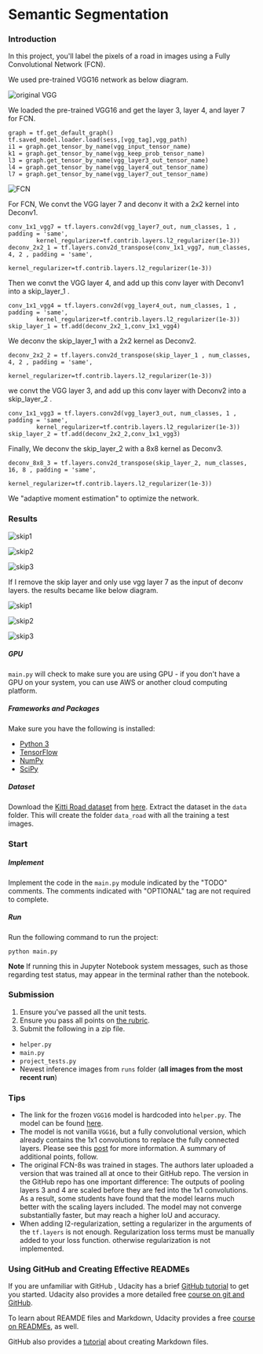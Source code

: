 # Semantic Segmentation
### Introduction
In this project, you'll label the pixels of a road in images using a Fully Convolutional Network (FCN).

We used pre-trained VGG16 network as below diagram.

![original VGG](./data/VGG16.png)


We loaded the pre-trained VGG16 and get the layer 3, layer 4, and layer 7 for FCN.


    graph = tf.get_default_graph()
    tf.saved_model.loader.load(sess,[vgg_tag],vgg_path)
    i1 = graph.get_tensor_by_name(vgg_input_tensor_name)
    k1 = graph.get_tensor_by_name(vgg_keep_prob_tensor_name)
    l3 = graph.get_tensor_by_name(vgg_layer3_out_tensor_name)
    l4 = graph.get_tensor_by_name(vgg_layer4_out_tensor_name)
    l7 = graph.get_tensor_by_name(vgg_layer7_out_tensor_name)


![FCN](./data/FCN.png)

For FCN, We convt the VGG layer 7 and deconv it with a 2x2 kernel into Deconv1.

    conv_1x1_vgg7 = tf.layers.conv2d(vgg_layer7_out, num_classes, 1 , padding = 'same',
			kernel_regularizer=tf.contrib.layers.l2_regularizer(1e-3))
    deconv_2x2_1 = tf.layers.conv2d_transpose(conv_1x1_vgg7, num_classes, 4, 2 , padding = 'same',
                        kernel_regularizer=tf.contrib.layers.l2_regularizer(1e-3))
                        
Then we convt the VGG layer 4, and add up this conv layer with Deconv1 into a skip_layer_1 .                       
                        
    conv_1x1_vgg4 = tf.layers.conv2d(vgg_layer4_out, num_classes, 1 , padding = 'same',
			kernel_regularizer=tf.contrib.layers.l2_regularizer(1e-3))
    skip_layer_1 = tf.add(deconv_2x2_1,conv_1x1_vgg4)
 
 We deconv the skip_layer_1 with a 2x2 kernel as Deconv2.
    
    deconv_2x2_2 = tf.layers.conv2d_transpose(skip_layer_1 , num_classes, 4, 2 , padding = 'same',
                        kernel_regularizer=tf.contrib.layers.l2_regularizer(1e-3))
                        
we convt the VGG layer 3, and add up this conv layer with Deconv2 into a skip_layer_2 .                           
                        
    conv_1x1_vgg3 = tf.layers.conv2d(vgg_layer3_out, num_classes, 1 , padding = 'same',
			kernel_regularizer=tf.contrib.layers.l2_regularizer(1e-3))
    skip_layer_2 = tf.add(deconv_2x2_2,conv_1x1_vgg3)
  
Finally, We deconv the skip_layer_2 with a 8x8 kernel as Deconv3.
  
    deconv_8x8_3 = tf.layers.conv2d_transpose(skip_layer_2, num_classes, 16, 8 , padding = 'same',
                        kernel_regularizer=tf.contrib.layers.l2_regularizer(1e-3))


We "adaptive moment estimation" to optimize the network.

### Results

![skip1](./data/um_000002_skip.png)

![skip2](./data/um_000003_skip.png)

![skip3](./data/um_000006_skip.png)

If I remove the skip layer and only use vgg layer 7 as the input of deconv layers.
the results became like below diagram.

![skip1](./data/um_000002.png)

![skip2](./data/um_000003.png)

![skip3](./data/um_000006.png)

##### GPU
`main.py` will check to make sure you are using GPU - if you don't have a GPU on your system, you can use AWS or another cloud computing platform.
##### Frameworks and Packages
Make sure you have the following is installed:
 - [Python 3](https://www.python.org/)
 - [TensorFlow](https://www.tensorflow.org/)
 - [NumPy](http://www.numpy.org/)
 - [SciPy](https://www.scipy.org/)
##### Dataset
Download the [Kitti Road dataset](http://www.cvlibs.net/datasets/kitti/eval_road.php) from [here](http://www.cvlibs.net/download.php?file=data_road.zip).  Extract the dataset in the `data` folder.  This will create the folder `data_road` with all the training a test images.

### Start
##### Implement
Implement the code in the `main.py` module indicated by the "TODO" comments.
The comments indicated with "OPTIONAL" tag are not required to complete.
##### Run
Run the following command to run the project:
```
python main.py
```
**Note** If running this in Jupyter Notebook system messages, such as those regarding test status, may appear in the terminal rather than the notebook.

### Submission
1. Ensure you've passed all the unit tests.
2. Ensure you pass all points on [the rubric](https://review.udacity.com/#!/rubrics/989/view).
3. Submit the following in a zip file.
 - `helper.py`
 - `main.py`
 - `project_tests.py`
 - Newest inference images from `runs` folder  (**all images from the most recent run**)
 
 ### Tips
- The link for the frozen `VGG16` model is hardcoded into `helper.py`.  The model can be found [here](https://s3-us-west-1.amazonaws.com/udacity-selfdrivingcar/vgg.zip).
- The model is not vanilla `VGG16`, but a fully convolutional version, which already contains the 1x1 convolutions to replace the fully connected layers. Please see this [post](https://s3-us-west-1.amazonaws.com/udacity-selfdrivingcar/forum_archive/Semantic_Segmentation_advice.pdf) for more information.  A summary of additional points, follow. 
- The original FCN-8s was trained in stages. The authors later uploaded a version that was trained all at once to their GitHub repo.  The version in the GitHub repo has one important difference: The outputs of pooling layers 3 and 4 are scaled before they are fed into the 1x1 convolutions.  As a result, some students have found that the model learns much better with the scaling layers included. The model may not converge substantially faster, but may reach a higher IoU and accuracy. 
- When adding l2-regularization, setting a regularizer in the arguments of the `tf.layers` is not enough. Regularization loss terms must be manually added to your loss function. otherwise regularization is not implemented.
 
### Using GitHub and Creating Effective READMEs
If you are unfamiliar with GitHub , Udacity has a brief [GitHub tutorial](http://blog.udacity.com/2015/06/a-beginners-git-github-tutorial.html) to get you started. Udacity also provides a more detailed free [course on git and GitHub](https://www.udacity.com/course/how-to-use-git-and-github--ud775).

To learn about REAMDE files and Markdown, Udacity provides a free [course on READMEs](https://www.udacity.com/courses/ud777), as well. 

GitHub also provides a [tutorial](https://guides.github.com/features/mastering-markdown/) about creating Markdown files.

